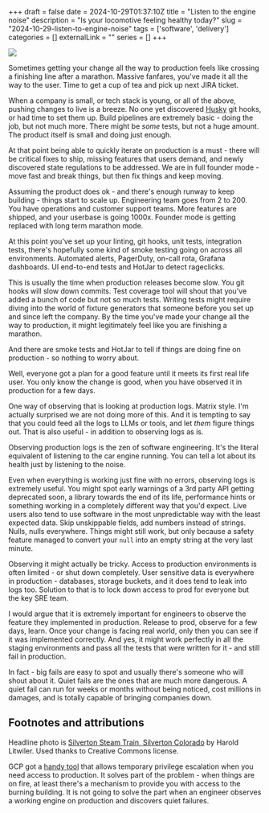 +++ 
draft = false 
date = 2024-10-29T01:37:10Z
title = "Listen to the engine noise"
description = "Is your locomotive feeling healthy today?"
slug = "2024-10-29-listen-to-engine-noise" 
tags = ['software', 'delivery']
categories = []
externalLink = ""
series = []
+++

![](https://alexsavin.me/photos/2024-10-29-engine-noise/locomotive.jpg)

Sometimes getting your change all the way to production feels like crossing a finishing line after a marathon. Massive fanfares, you've made it all the way to the user. Time to get a cup of tea and pick up next JIRA ticket.

When a company is small, or tech stack is young, or all of the above, pushing changes to live is a breeze. No one yet discovered [Husky](https://typicode.github.io/husky/) git hooks, or had time to set them up. Build pipelines are extremely basic - doing the job, but not much more. There might be _some_ tests, but not a huge amount. The product itself is small and doing just enough.

At that point being able to quickly iterate on production is a must - there will be critical fixes to ship, missing features that users demand, and newly discovered state regulations to be addressed. We are in full founder mode - move fast and break things, but then fix things and keep moving.

Assuming the product does ok - and there's enough runway to keep building - things start to scale up. Engineering team goes from 2 to 200. You have operations and customer support teams. More features are shipped, and your userbase is going 1000x. Founder mode is getting replaced with long term marathon mode.

At this point you've set up your linting, git hooks, unit tests, integration tests, there's hopefully some kind of smoke testing going on across all environments. Automated alerts, PagerDuty, on-call rota, Grafana dashboards. UI end-to-end tests and HotJar to detect rageclicks.

This is usually the time when production releases become slow. You git hooks will slow down commits. Test coverage tool will shout that you've added a bunch of code but not so much tests. Writing tests might require diving into the world of fixture generators that someone before you set up and since left the company. By the time you've made your change all the way to production, it might legitimately feel like you are finishing a marathon.

And there are smoke tests and HotJar to tell if things are doing fine on production - so nothing to worry about.

Well, everyone got a plan for a good feature until it meets its first real life user. You only know the change is good, when you have observed it in production for a few days.

One way of observing that is looking at production logs. Matrix style. I'm actually surprised we are not doing more of this. And it is tempting to say that you could feed all the logs to LLMs or tools, and let _them_ figure things out. That is also useful - in addition to observing logs as is.

Observing production logs is the zen of software engineering. It's the literal equivalent of listening to the car engine running. You can tell a lot about its health just by listening to the noise.

Even when everything is working just fine with no errors, observing logs is extremely useful. You might spot early warnings of a 3rd party API getting deprecated soon, a library towards the end of its life, performance hints or something working in a completely different way that you'd expect. Live users also tend to use software in the most unpredictable way with the least expected data. Skip unskippable fields, add numbers instead of strings. Nulls, nulls everywhere. Things might still work, but only because a safety feature managed to convert your `null` into an empty string at the very last minute.

Observing it might actually be tricky. Access to production environments is often limited - or shut down completely. User sensitive data is everywhere in production - databases, storage buckets, and it does tend to leak into logs too. Solution to that is to lock down access to prod for everyone but the key SRE team.

I would argue that it is extremely important for engineers to observe the feature they implemented in production. Release to prod, observe for a few days, learn. Once your change is facing real world, only then you can see if it was implemented correctly. And yes, it might work perfectly in all the staging environments and pass all the tests that were written for it - and still fail in production. 

In fact - big fails are easy to spot and usually there's someone who will shout about it. Quiet fails are the ones that are much more dangerous. A quiet fail can run for weeks or months without being noticed, cost millions in damages, and is  totally capable of bringing companies down.

## Footnotes and attributions

Headline photo is [Silverton Steam Train, Silverton Colorado](https://flickr.com/photos/a_little_brighter/54087207815) by Harold Litwiler. Used thanks to Creative Commons license.

GCP got a [handy tool](https://cloud.google.com/architecture/manage-just-in-time-privileged-access-to-project) that allows temporary privilege escalation when you need access to production. It solves part of the problem - when things are on fire, at least there's a mechanism to provide you with access to the burning building. It is not going to solve the part when an engineer observes a working engine on production and discovers quiet failures.

